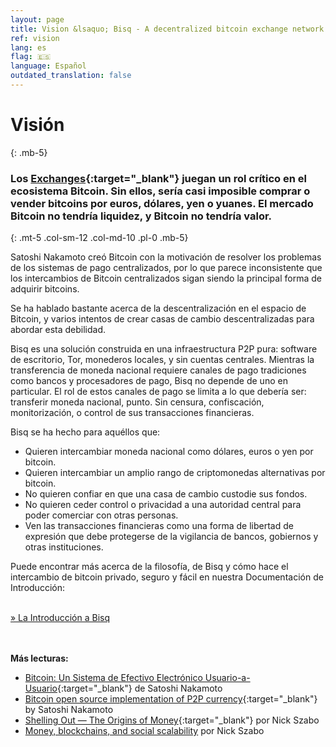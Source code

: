 ```yaml
---
layout: page
title: Vision &lsaquo; Bisq - A decentralized bitcoin exchange network
ref: vision
lang: es
flag: 🇪🇸
language: Español
outdated_translation: false
---
```

# Visión
{: .mb-5}

### Los [Exchanges](https://en.wikipedia.org/wiki/Bitcoin_exchange#List_of_Bitcoin_Exchanges){:target="_blank"} juegan un rol crítico en el ecosistema Bitcoin. Sin ellos, sería casi imposible comprar o vender bitcoins por euros, dólares, yen o yuanes. El mercado Bitcoin no tendría liquidez, y Bitcoin no tendría valor.
{: .mt-5 .col-sm-12 .col-md-10 .pl-0 .mb-5}



<div class="row mb-sm-4 mb-md-0 col-sm-12 col-md-8">

<p>Satoshi Nakamoto creó Bitcoin con la motivación de resolver los problemas de los sistemas de pago centralizados, por lo que parece inconsistente que los intercambios de Bitcoin centralizados sigan siendo la principal forma de adquirir bitcoins.</p>

<p>Se ha hablado bastante acerca de la descentralización en el espacio de Bitcoin, y varios intentos de crear casas de cambio descentralizadas para abordar esta debilidad.</p>

<p>Bisq es una solución construida en una infraestructura P2P pura: software de escritorio, Tor, monederos locales, y sin cuentas centrales. Mientras la transferencia de moneda nacional requiere canales de pago tradiciones como bancos y procesadores de pago, Bisq no depende de uno en particular. El rol de estos canales de pago se limita a lo que debería ser: transferir moneda nacional, punto. Sin censura, confiscación, monitorización, o control de sus transacciones financieras.</p>

<p>Bisq se ha hecho para aquéllos que:</p>

<ul>
  <li>Quieren intercambiar moneda nacional como dólares, euros o yen por bitcoin.</li>
  <li>Quieren intercambiar un amplio rango de criptomonedas alternativas por bitcoin.</li>
  <li>No quieren confiar en que  una casa de cambio custodie sus fondos.</li>
  <li>No quieren ceder control o privacidad a una autoridad central para poder comerciar con otras personas.</li>
  <li>Ven las transacciones financieras como una forma de libertad de expresión que debe protegerse de la vigilancia de bancos, gobiernos y otras instituciones.</li>
</ul>

<p>Puede encontrar más acerca de la filosofía, de Bisq y cómo hace el intercambio de bitcoin privado, seguro y fácil en nuestra Documentación de Introducción:</p>

<p><br>
<a href="https://docs.bisq.network/intro.html" target="_blank" rel="noopener">» La Introducción a Bisq</a></p>

</div>




<br><br>
**Más lecturas:**

 - [Bitcoin: Un Sistema de Efectivo Electrónico Usuario-a-Usuario](https://bitcoin.org/bitcoin.pdf){:target="_blank"} de Satoshi Nakamoto
 - [Bitcoin open source implementation of P2P currency](http://p2pfoundation.ning.com/forum/topics/bitcoin-open-source){:target="_blank"} by Satoshi Nakamoto
 - [Shelling Out &#8212; The Origins of Money](http://web.archive.org/web/20160921140955/http://szabo.best.vwh.net/shell.html){:target="_blank"} por Nick Szabo
 - [Money, blockchains, and social scalability](http://unenumerated.blogspot.com/2017/02/money-blockchains-and-social-scalability.html) por Nick Szabo
